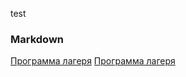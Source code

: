 test
### Markdown
[Программа лагеря](Программа%20лагеря.md)
[Программа лагеря](Программа%20лагеря.md)